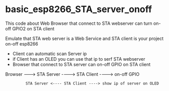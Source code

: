 # basic_esp8266_STA_server_onoff

This code about Web Browser that connect to STA webserver
can turn on-off GPIO2 on STA client

Emulate that STA web server is a Web Service
and STA client is your project on-off esp8266

* Client can automatic scan Server ip
* if Client has an OLED you can use that ip to serf STA webserver
* Browser that connect to STA server can on-off GPIO on STA client

Browser ---> STA Server ----> STA Client ----> on-off GPIO


             STA Server <---- STA Client ----> show ip of server on OLED
